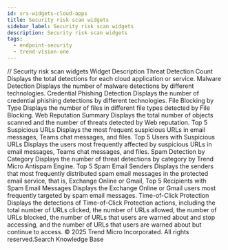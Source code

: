 ```yaml
---
id: srs-widgets-cloud-apps
title: Security risk scan widgets
sidebar_label: Security risk scan widgets
description: Security risk scan widgets
tags:
  - endpoint-security
  - trend-vision-one
---
```


/*<![CDATA[*/ $('#title').html($('meta[name=map-description]').attr('content')); /*]]>*/ Security risk scan widgets Widget Description Threat Detection Count Displays the total detections for each cloud application or service. Malware Detection Displays the number of malware detections by different technologies. Credential Phishing Detection Displays the number of credential phishing detections by different technologies. File Blocking by Type Displays the number of files in different file types detected by File Blocking. Web Reputation Summary Displays the total number of objects scanned and the number of threats detected by Web reputation. Top 5 Suspicious URLs Displays the most frequent suspicious URLs in email messages, Teams chat messages, and files. Top 5 Users with Suspicious URLs Displays the users most frequently affected by suspicious URLs in email messages, Teams chat messages, and files. Spam Detection by Category Displays the number of threat detections by category by Trend Micro Antispam Engine. Top 5 Spam Email Senders Displays the senders that most frequently distributed spam email messages in the protected email service, that is, Exchange Online or Gmail, Top 5 Recipients with Spam Email Messages Displays the Exchange Online or Gmail users most frequently targeted by spam email messages. Time-of-Click Protection Displays the detections of Time-of-Click Protection actions, including the total number of URLs clicked, the number of URLs allowed, the number of URLs blocked, the number of URLs that users are warned about and stop accessing, and the number of URLs that users are warned about but continue to access. © 2025 Trend Micro Incorporated. All rights reserved.Search Knowledge Base